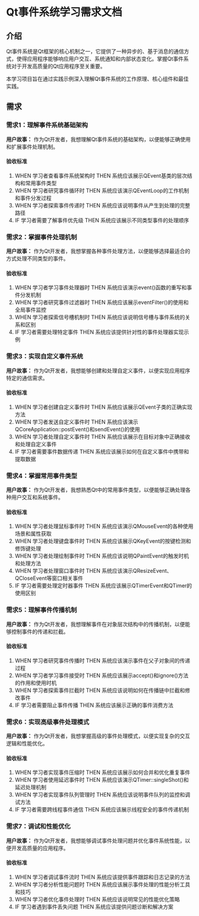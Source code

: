 # Qt事件系统学习需求文档

## 介绍

Qt事件系统是Qt框架的核心机制之一，它提供了一种异步的、基于消息的通信方式，使得应用程序能够响应用户交互、系统通知和内部状态变化。掌握Qt事件系统对于开发高质量的Qt应用程序至关重要。

本学习项目旨在通过实践示例深入理解Qt事件系统的工作原理、核心组件和最佳实践。

## 需求

### 需求1：理解事件系统基础架构

**用户故事：** 作为Qt开发者，我想理解Qt事件系统的基础架构，以便能够正确使用和扩展事件处理机制。

#### 验收标准

1. WHEN 学习者查看事件系统架构时 THEN 系统应该展示QEvent基类的层次结构和常用事件类型
2. WHEN 学习者研究事件循环时 THEN 系统应该演示QEventLoop的工作机制和事件分发过程
3. WHEN 学习者探索事件传递时 THEN 系统应该说明事件从产生到处理的完整路径
4. IF 学习者需要了解事件优先级 THEN 系统应该展示不同类型事件的处理顺序

### 需求2：掌握事件处理机制

**用户故事：** 作为Qt开发者，我想掌握各种事件处理方法，以便能够选择最适合的方式处理不同类型的事件。

#### 验收标准

1. WHEN 学习者学习事件处理器时 THEN 系统应该演示event()函数的重写和事件分发机制
2. WHEN 学习者研究事件过滤器时 THEN 系统应该展示eventFilter()的使用和全局事件监控
3. WHEN 学习者探索信号槽机制时 THEN 系统应该说明信号槽与事件系统的关系和区别
4. IF 学习者需要处理特定事件 THEN 系统应该提供针对性的事件处理器实现示例

### 需求3：实现自定义事件系统

**用户故事：** 作为Qt开发者，我想能够创建和处理自定义事件，以便实现应用程序特定的通信需求。

#### 验收标准

1. WHEN 学习者创建自定义事件时 THEN 系统应该展示QEvent子类的正确实现方法
2. WHEN 学习者发送自定义事件时 THEN 系统应该演示QCoreApplication::postEvent()和sendEvent()的使用
3. WHEN 学习者处理自定义事件时 THEN 系统应该展示在目标对象中正确接收和处理自定义事件
4. IF 学习者需要事件数据传递 THEN 系统应该展示如何在自定义事件中携带和提取数据

### 需求4：掌握常用事件类型

**用户故事：** 作为Qt开发者，我想熟悉Qt中的常用事件类型，以便能够正确处理各种用户交互和系统事件。

#### 验收标准

1. WHEN 学习者处理鼠标事件时 THEN 系统应该演示QMouseEvent的各种使用场景和属性获取
2. WHEN 学习者处理键盘事件时 THEN 系统应该展示QKeyEvent的按键检测和修饰键处理
3. WHEN 学习者处理绘制事件时 THEN 系统应该说明QPaintEvent的触发时机和处理方法
4. WHEN 学习者处理窗口事件时 THEN 系统应该演示QResizeEvent、QCloseEvent等窗口相关事件
5. IF 学习者需要处理定时器事件 THEN 系统应该展示QTimerEvent和QTimer的使用区别

### 需求5：理解事件传播机制

**用户故事：** 作为Qt开发者，我想理解事件在对象层次结构中的传播机制，以便能够控制事件的传递和拦截。

#### 验收标准

1. WHEN 学习者研究事件传播时 THEN 系统应该演示事件在父子对象间的传递过程
2. WHEN 学习者学习事件接受时 THEN 系统应该展示accept()和ignore()方法的作用和使用时机
3. WHEN 学习者探索事件拦截时 THEN 系统应该说明如何在传播链中拦截和修改事件
4. IF 学习者需要阻止事件传播 THEN 系统应该展示正确的事件消费方法

### 需求6：实现高级事件处理模式

**用户故事：** 作为Qt开发者，我想掌握高级的事件处理模式，以便实现复杂的交互逻辑和性能优化。

#### 验收标准

1. WHEN 学习者实现事件压缩时 THEN 系统应该展示如何合并和优化重复事件
2. WHEN 学习者使用延迟事件时 THEN 系统应该演示QTimer::singleShot()和延迟处理机制
3. WHEN 学习者实现事件队列管理时 THEN 系统应该说明事件队列的监控和调试方法
4. IF 学习者需要跨线程事件通信 THEN 系统应该展示线程安全的事件传递机制

### 需求7：调试和性能优化

**用户故事：** 作为Qt开发者，我想能够调试事件处理问题并优化事件系统性能，以便开发高质量的应用程序。

#### 验收标准

1. WHEN 学习者调试事件流时 THEN 系统应该提供事件跟踪和日志记录的方法
2. WHEN 学习者分析性能问题时 THEN 系统应该展示事件处理的性能分析工具和技巧
3. WHEN 学习者优化事件处理时 THEN 系统应该说明常见的性能优化策略
4. IF 学习者遇到事件丢失问题 THEN 系统应该提供问题诊断和解决方案